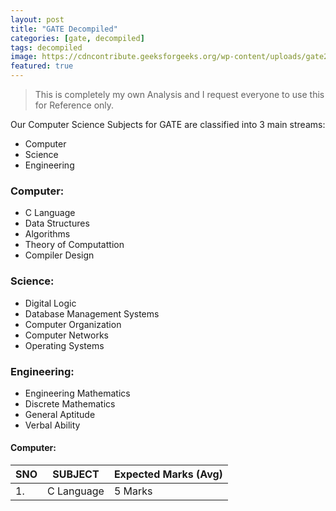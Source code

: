 ```yaml
---
layout: post
title: "GATE Decompiled"
categories: [gate, decompiled]
tags: decompiled
image: https://cdncontribute.geeksforgeeks.org/wp-content/uploads/gate2019strat-1.png
featured: true
---
```


> This is completely my own Analysis and I request everyone to use this for Reference only. 

Our Computer Science Subjects for GATE are classified into 3 main streams:
- Computer
- Science
- Engineering

### Computer:
- C Language
- Data Structures
- Algorithms
- Theory of Computattion
- Compiler Design

### Science:
- Digital Logic
- Database Management Systems
- Computer Organization
- Computer Networks
- Operating Systems

### Engineering:
- Engineering Mathematics
- Discrete Mathematics
- General Aptitude
- Verbal Ability

#### Computer: 

|SNO | SUBJECT  | Expected Marks (Avg) |
|--|------ |----------|
|1.| C Language | 5 Marks|
